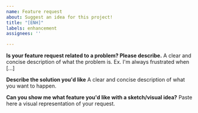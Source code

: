 ```yaml
---
name: Feature request
about: Suggest an idea for this project!
title: "[ENH]"
labels: enhancement
assignees: ''

---
```


**Is your feature request related to a problem? Please describe.**
A clear and concise description of what the problem is. Ex. I'm always frustrated when [...]

**Describe the solution you'd like**
A clear and concise description of what you want to happen.

**Can you show me what feature you'd like with a sketch/visual idea?**
Paste here a visual representation of your request.

